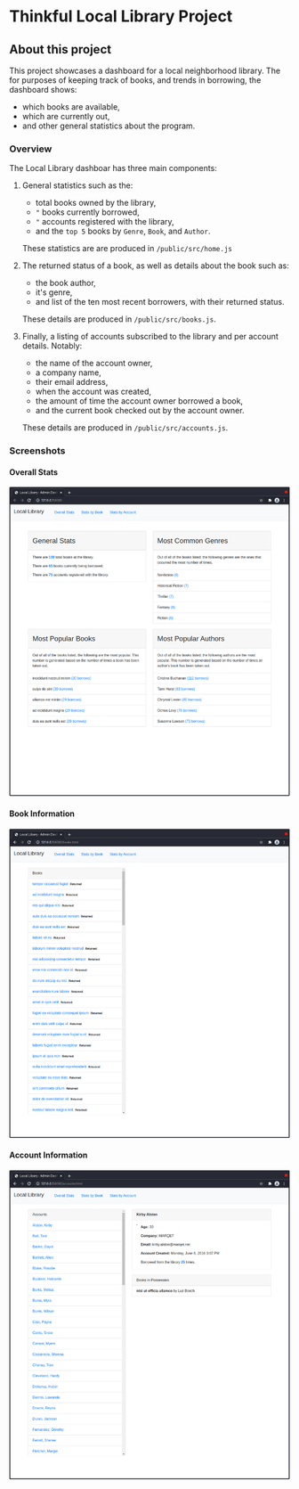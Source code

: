 # Thinkful Local Library Project

## About this project

This project showcases a dashboard for a local neighborhood library. The for purposes of keeping track of books, and trends in borrowing, the dashboard shows:

- which books are available,
- which are currently out,
- and other general statistics about the program.

### Overview

The Local Library dashboar has three main components:

1. General statistics such as the:
   - total books owned by the library,
   -    `"` books currently borrowed,
   -    `"` accounts registered with the library,
   - and the `top 5` books by `Genre`, `Book`, and `Author`.
   
   These statistics are are produced in `/public/src/home.js`

2. The returned status of a book, as well as details about the book such as:
   - the book author,
   - it's genre,
   - and list of the ten most recent borrowers, with their returned status.

   These details are produced in `/public/src/books.js`.

3. Finally, a listing of accounts subscribed to the library and per account details. Notably:
   - the name of the account owner,
   - a company name,
   - their email address,
   - when the account was created,
   - the amount of time the account owner borrowed a book,
   - and the current book checked out by the account owner.

   These details are produced in `/public/src/accounts.js`.



### Screenshots

#### Overall Stats
![Overall Statistics Page](https://github.com/zetaomegagon/thinkful-library-project/blob/main/public/images/home.js.png)

#### Book Information
![Book Information Page](https://github.com/zetaomegagon/thinkful-library-project/blob/main/public/images/books.js.png)

#### Account Information
![Account Information Page](https://github.com/zetaomegagon/thinkful-library-project/blob/main/public/images/accounts.js.png)

